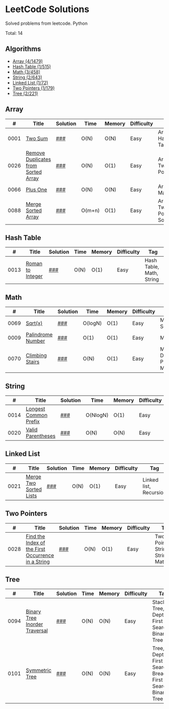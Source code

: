 # LeetCode Solutions
Solved problems from leetcode. Python

Total: 14
## Algorithms

* [Array (4/1479)](https://github.com/DarkMatro/LeetCode_Solutions#array)
* [Hash Table (1/515)](https://github.com/DarkMatro/LeetCode_Solutions#hash-table)
* [Math (3/458)](https://github.com/DarkMatro/LeetCode_Solutions#math)
* [String (2/643)](https://github.com/DarkMatro/LeetCode_Solutions#string)
* [Linked List (1/72)](https://github.com/DarkMatro/LeetCode_Solutions#linked-list)
* [Two Pointers (1/179)](https://github.com/DarkMatro/LeetCode_Solutions#two-pointers)
* [Tree (2/221)](https://github.com/DarkMatro/LeetCode_Solutions#tree)

## Array
|  #  | Title                                    | Solution                  | Time   | Memory | Difficulty    | Tag          |
|-----|------------------------------------------|---------------------------|--------|--------| ------------- |--------------|
0001 | [Two Sum](https://leetcode.com/problems/two-sum) | [###](./Array/Two-Sum.py) | O(N)   | O(N)   | Easy | Array, Hash Table|
0026 | [Remove Duplicates from Sorted Array](https://leetcode.com/problems/remove-duplicates-from-sorted-array) | [###](./Array/Remove-Duplicates-from-Sorted-Array.py) | O(N)   | O(1)   | Easy | Array, Two Pointers|
0066 | [Plus One](https://leetcode.com/problems/plus-one) | [###](./Array/Plus-One.py) | O(N)   | O(N)   | Easy | Array, Math|
0088 | [Merge Sorted Array](https://leetcode.com/problems/merge-sorted-array) | [###](./Array/Merge-Sorted-Array.py) | O(m+n) | O(1)   | Easy | Array, Two Pointers, Sorting|


## Hash Table
|  #  | Title                                    | Solution                       |  Time        | Memory | Difficulty    | Tag          |
|-----|------------------------------------------|--------------------------------| ------------ |--------| ------------- |--------------|
0013 | [Roman to Integer](https://leetcode.com/problems/roman-to-integer) | [###](./Hash-Table/Roman-to-Integer.py) | O(N) | O(1)   | Easy | Hash Table, Math, String|


## Math
|  #  | Title           | Solution                           | Time    | Memory          | Difficulty    | Tag         |
|-----|---------------- |------------------------------------|---------| --------------- | ------------- |-------------|
0069 | [Sqrt(x)](https://leetcode.com/problems/sqrtx) | [###](./Math/Sqrt(x).py)           | O(logN) | O(1) | Easy | Math, Binary Search|
0009 | [Palindrome Number](https://leetcode.com/problems/palindrome-number) | [###](./Math/Palindrome-Number.py) | O(1)    | O(1) | Easy | Math|
0070 | [Climbing Stairs](https://leetcode.com/problems/climbing-stairs) | [###](./Math/Climbing-Stairs.py) | O(N)    | O(1) | Easy | Math, Dynamic Programming, Memoization|


## String
|  #  | Title                                    | Solution                            | Time     | Memory | Difficulty    | Tag           |
|-----|------------------------------------------|-------------------------------------|----------|--------| ------------- |---------------|
0014 | [Longest Common Prefix](https://leetcode.com/problems/longest-common-prefix) | [###](./String/Longest-Common-Prefix.py) | O(NlogN) | O(1)   | Easy | String, Trie  |
0020 | [Valid Parentheses](https://leetcode.com/problems/valid-parentheses) | [###](./String/valid-parentheses.py) | O(N) | O(N)   | Easy | String, Stack |


## Linked List
|  #  | Title                                    | Solution                                       | Time     | Memory | Difficulty    | Tag           |
|-----|------------------------------------------|------------------------------------------------|----------|--------| ------------- |---------------|
0021 | [Merge Two Sorted Lists](https://leetcode.com/problems/merge-two-sorted-lists) | [###](./Linked-List/Merge-Two-Sorted-Lists.py) | O(N) | O(1)   | Easy | Linked list, Recursion  |



## Two Pointers
|  #  | Title                                    | Solution                                       | Time     | Memory | Difficulty    | Tag           |
|-----|------------------------------------------|------------------------------------------------|----------|--------| ------------- |---------------|
0028 | [Find the Index of the First Occurrence in a String](https://leetcode.com/problems/find-the-index-of-the-first-occurrence-in-a-string) | [###](./Two-Pointers/Find-the-Index-of-the-First-Occurrence-in-a-String.py) | O(N) | O(1)   | Easy | Two Pointers, String, String Matching  |



## Tree
|  #  | Title                                    | Solution                                       | Time     | Memory | Difficulty    | Tag                                          |
|-----|------------------------------------------|------------------------------------------------|----------|--------| ------------- |----------------------------------------------|
0094 | [Binary Tree Inorder Traversal](https://leetcode.com/problems/binary-tree-inorder-traversal) | [###](./Tree/Binary-Tree-Inorder-Traversal.py) | O(N) | O(N)   | Easy | Stack, Tree, Depth-First Search, Binary Tree |
0101 | [Symmetric Tree](https://leetcode.com/problems/symmetric-tree) | [###](./Tree/Symmetric-Tree.py)                | O(N) | O(N)   | Easy | Tree, Depth-First Search, Breadth-First Search, Binary Tree |